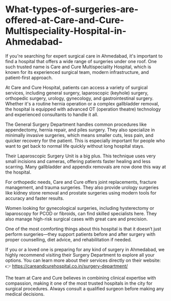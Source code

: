 # What-types-of-surgeries-are-offered-at-Care-and-Cure-Multispeciality-Hospital-in-Ahmedabad-

If you're searching for expert surgical care in Ahmedabad, it's important to find a hospital that offers a wide range of surgeries under one roof. One such trusted name is Care and Cure Multispeciality Hospital, which is known for its experienced surgical team, modern infrastructure, and patient-first approach.

At Care and Cure Hospital, patients can access a variety of surgical services, including general surgery, laparoscopic (keyhole) surgery, orthopedic surgery, urology, gynecology, and gastrointestinal surgery. Whether it's a routine hernia operation or a complex gallbladder removal, the hospital is equipped with advanced OT (operation theatre) technology and experienced consultants to handle it all.

The General Surgery Department handles common procedures like appendectomy, hernia repair, and piles surgery. They also specialize in minimally invasive surgeries, which means smaller cuts, less pain, and quicker recovery for the patient. This is especially important for people who want to get back to normal life quickly without long hospital stays.

Their Laparoscopic Surgery Unit is a big plus. This technique uses very small incisions and cameras, offering patients faster healing and less scarring. Many gallbladder and appendix removals are now done this way at the hospital.

For orthopedic needs, Care and Cure offers joint replacements, fracture management, and trauma surgeries. They also provide urology surgeries like kidney stone removal and prostate surgeries using modern tools for accuracy and faster results.

Women looking for gynecological surgeries, including hysterectomy or laparoscopy for PCOD or fibroids, can find skilled specialists here. They also manage high-risk surgical cases with great care and precision.

One of the most comforting things about this hospital is that it doesn’t just perform surgeries—they support patients before and after surgery with proper counselling, diet advice, and rehabilitation if needed.

If you or a loved one is preparing for any kind of surgery in Ahmedabad, we highly recommend visiting their Surgery Department to explore all your options. You can learn more about their services directly on their website:
👉 https://careandcurehospital.co.in/surgery-department/

The team at Care and Cure believes in combining clinical expertise with compassion, making it one of the most trusted hospitals in the city for surgical procedures. Always consult a qualified surgeon before making any medical decisions.

